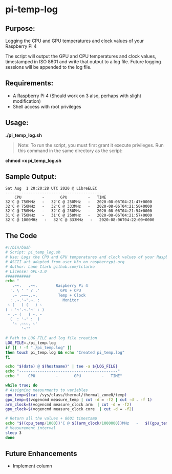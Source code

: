 # pi-temp-log

## Purpose:
Logging the CPU and GPU temperatures and clock values of your Raspberry Pi 4

The script will output the GPU and CPU temperatures and clock values, timestamped in ISO 8601 and write that output to a log file. Future logging sessions will be appended to the log file.

## Requirements:
- A Raspberry Pi 4 (Should work on 3 also, perhaps with slight modification)
- Shell access with root privileges

## Usage:

**./pi_temp_log.sh**

> Note: To run the script, you must first grant it execute privileges. Run this command in the same directory as the script:

**chmod +x pi_temp_log.sh**

## Sample Output:

```
Sat Aug  1 20:20:28 UTC 2020 @ LibreELEC
-------------------------------------------
    CPU         -       GPU         -   TIME
32'C @ 750MHz   -   32'C @ 250MHz   -   2020-08-06T04:21:47+0000
32'C @ 750MHz   -   32'C @ 333MHz   -   2020-08-06T04:21:50+0000
32'C @ 750MHz   -   32'C @ 250MHz   -   2020-08-06T04:21:54+0000
31'C @ 750MHz   -   31'C @ 250MHz   -   2020-08-06T04:21:57+0000
32'C @ 1000MHz   -   32'C @ 333MHz   -   2020-08-06T04:22:00+0000
```

## The Code

```bash
#!/bin/bash
# Script: pi_temp_log.sh
# Use: Logs the CPU and GPU temperatures and clock values of your Raspberry Pi 4
# ASCII art adapted from user b3n on raspberrypi.org
# Author: Lane Clark github.com/lclarko
# License: GPL-3.0
###########
echo "
   .~~.   .~~.        Raspberry Pi 4
  '. \ ' ' / .'         GPU + CPU
   .~ .~~~..~.         Temp + Clock
  : .~.'~'.~. :          Monitor
 ~ (   ) (   ) ~
( : '~'.~.'~' : )
 ~ .~ (   ) ~. ~
  (  : '~' :  )
   '~ .~~~. ~'
       '~'"

# Path to LOG_FILE and log file creation
LOG_FILE=./pi_temp.log
if [[ ! -f "./pi_temp.log" ]]
then touch pi_temp.log && echo "Created pi_temp.log"
fi

echo "$(date) @ $(hostname)" | tee -a ${LOG_FILE}
echo "-------------------------------------------"
echo "    CPU         -       GPU         -   TIME"

while true; do
# Assigning measurments to variables
cpu_temp=$(cat /sys/class/thermal/thermal_zone0/temp)
gpu_temp=$(vcgencmd measure_temp | cut -d = -f2 | cut -d . -f 1)
arm_clock=$(vcgencmd measure_clock arm  | cut -d = -f2)
gpu_clock=$(vcgencmd measure_clock core  | cut -d = -f2)

# Return all the values + 8601 timestamp
echo "$((cpu_temp/1000))'C @ $((arm_clock/1000000))MHz   -   $((gpu_temp))'C @ $((gpu_clock/1000000))MHz   -   $(date -I'seconds')" | tee -a ${LOG_FILE}
# Measurement interval
sleep 3
done
```

## Future Enhancements 
- Implement column